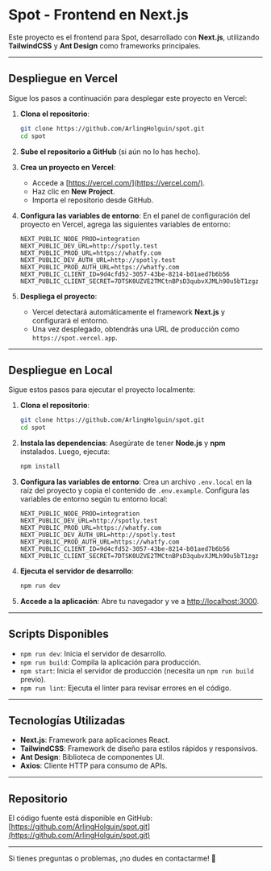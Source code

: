 
# Spot - Frontend en Next.js

Este proyecto es el frontend para Spot, desarrollado con **Next.js**, utilizando **TailwindCSS** y **Ant Design** como frameworks principales.

---

## Despliegue en Vercel

Sigue los pasos a continuación para desplegar este proyecto en Vercel:

1. **Clona el repositorio**:
   ```bash
   git clone https://github.com/ArlingHolguin/spot.git
   cd spot
   ```

2. **Sube el repositorio a GitHub** (si aún no lo has hecho).

3. **Crea un proyecto en Vercel**:
   - Accede a [https://vercel.com/](https://vercel.com/).
   - Haz clic en **New Project**.
   - Importa el repositorio desde GitHub.

4. **Configura las variables de entorno**:
   En el panel de configuración del proyecto en Vercel, agrega las siguientes variables de entorno:
   ```
   NEXT_PUBLIC_NODE_PROD=integration
   NEXT_PUBLIC_DEV_URL=http://spotly.test
   NEXT_PUBLIC_PROD_URL=https://whatfy.com
   NEXT_PUBLIC_DEV_AUTH_URL=http://spotly.test
   NEXT_PUBLIC_PROD_AUTH_URL=https://whatfy.com
   NEXT_PUBLIC_CLIENT_ID=9d4cfd52-3057-43be-8214-b01aed7b6b56
   NEXT_PUBLIC_CLIENT_SECRET=7DTSK0UZVE2TMCtnBPsD3qubvXJMLh9Ou5bT1zgz
   ```

5. **Despliega el proyecto**:
   - Vercel detectará automáticamente el framework **Next.js** y configurará el entorno.
   - Una vez desplegado, obtendrás una URL de producción como `https://spot.vercel.app`.

---

## Despliegue en Local

Sigue estos pasos para ejecutar el proyecto localmente:

1. **Clona el repositorio**:
   ```bash
   git clone https://github.com/ArlingHolguin/spot.git
   cd spot
   ```

2. **Instala las dependencias**:
   Asegúrate de tener **Node.js** y **npm** instalados. Luego, ejecuta:
   ```bash
   npm install
   ```

3. **Configura las variables de entorno**:
   Crea un archivo `.env.local` en la raíz del proyecto y copia el contenido de `.env.example`. Configura las variables de entorno según tu entorno local:
   ```
   NEXT_PUBLIC_NODE_PROD=integration
   NEXT_PUBLIC_DEV_URL=http://spotly.test
   NEXT_PUBLIC_PROD_URL=https://whatfy.com
   NEXT_PUBLIC_DEV_AUTH_URL=http://spotly.test
   NEXT_PUBLIC_PROD_AUTH_URL=https://whatfy.com
   NEXT_PUBLIC_CLIENT_ID=9d4cfd52-3057-43be-8214-b01aed7b6b56
   NEXT_PUBLIC_CLIENT_SECRET=7DTSK0UZVE2TMCtnBPsD3qubvXJMLh9Ou5bT1zgz
   ```

4. **Ejecuta el servidor de desarrollo**:
   ```bash
   npm run dev
   ```

5. **Accede a la aplicación**:
   Abre tu navegador y ve a [http://localhost:3000](http://localhost:3000).

---

## Scripts Disponibles

- `npm run dev`: Inicia el servidor de desarrollo.
- `npm run build`: Compila la aplicación para producción.
- `npm start`: Inicia el servidor de producción (necesita un `npm run build` previo).
- `npm run lint`: Ejecuta el linter para revisar errores en el código.

---

## Tecnologías Utilizadas

- **Next.js**: Framework para aplicaciones React.
- **TailwindCSS**: Framework de diseño para estilos rápidos y responsivos.
- **Ant Design**: Biblioteca de componentes UI.
- **Axios**: Cliente HTTP para consumo de APIs.

---

## Repositorio

El código fuente está disponible en GitHub: [https://github.com/ArlingHolguin/spot.git](https://github.com/ArlingHolguin/spot.git)

---

Si tienes preguntas o problemas, ¡no dudes en contactarme! 🚀
